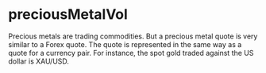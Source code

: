# preciousMetalVol
Precious metals are trading commodities. But a precious metal quote is very similar to a Forex quote. The quote is represented in the same way as a quote for a currency pair. For instance, the spot gold traded against the US dollar is XAU/USD.
